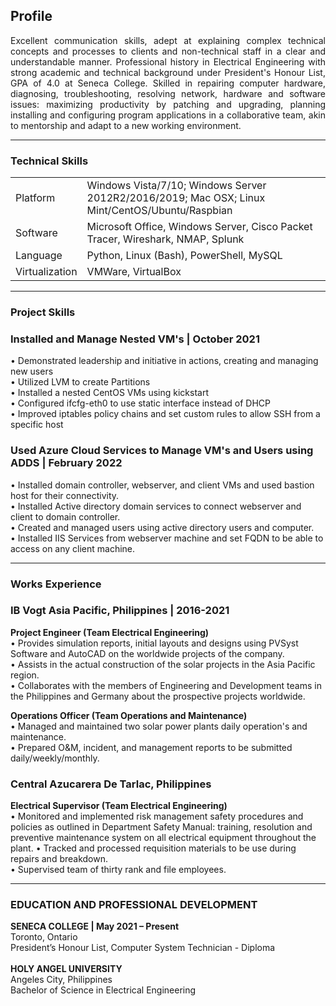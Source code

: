 ## Profile

<p align="justify">Excellent communication skills, adept at explaining complex technical concepts and processes to clients and non-technical staff in a clear and understandable manner. Professional history in Electrical Engineering with strong academic and technical background under President's Honour List, GPA of 4.0 at Seneca College. Skilled in repairing computer hardware, diagnosing,  troubleshooting, resolving network, hardware and software issues: maximizing productivity by patching and upgrading, planning installing and configuring program applications in a collaborative team, akin to mentorship and adapt to a new working environment.</p>

------

### Technical Skills

<p align="Justify">
<table>
  <tr>
    <b><td>Platform</td></b>
    <td>Windows Vista/7/10; Windows Server 2012R2/2016/2019; Mac OSX; Linux Mint/CentOS/Ubuntu/Raspbian</td>
  </tr>
  <tr>
    <b><td>Software</td></b>
    <td>Microsoft Office, Windows Server, Cisco Packet Tracer, Wireshark, NMAP, Splunk</td>
  </tr>  
  <tr>
    <b><td>Language</td></b>
    <td>Python, Linux (Bash), PowerShell, MySQL</td>
  </tr>  
  <tr>
    <b><td>Virtualization</td></b>
    <td>VMWare, VirtualBox</td>
  </tr>  
</table>
</p>

------

### Project Skills
### Installed and Manage Nested VM's | October 2021 

•	Demonstrated leadership and initiative in actions, creating and managing new users
<br>
•	Utilized LVM to create Partitions
<br>
•	Installed a nested CentOS VMs using kickstart
<br>
•	Configured ifcfg-eth0 to use static interface instead of DHCP
<br>
•	Improved iptables policy chains and set custom rules to allow SSH from a specific host
<br>
### Used Azure Cloud Services to Manage VM's and Users using ADDS | February 2022 

•	Installed domain controller, webserver, and client VMs and used bastion host for their connectivity.
<br>
•	Installed Active directory domain services to connect webserver and client to domain controller.
<br>
•	Created and managed users using active directory users and computer.
<br>
•	Installed IIS Services from webserver machine and set FQDN to be able to access on any client machine.

------

### Works Experience

### IB Vogt Asia Pacific, Philippines | 2016-2021
<b>Project Engineer (Team Electrical Engineering)</b>
<br>
•	Provides simulation reports, initial layouts and designs using PVSyst Software and AutoCAD on the worldwide projects of the company.
<br>
•	Assists in the actual construction of the solar projects in the Asia Pacific region.
<br>
•	Collaborates with the members of Engineering and Development teams in the Philippines and Germany about the prospective projects worldwide.

<b>Operations Officer (Team Operations and Maintenance)</b>
<br>
•	Managed and maintained two solar power plants daily operation's and maintenance.
<br>
•	Prepared O&M, incident, and management reports to be submitted daily/weekly/monthly.
<br>
### Central Azucarera De Tarlac, Philippines 
<b>Electrical Supervisor (Team Electrical Engineering)</b>
<br>
•	Monitored and implemented risk management safety procedures and policies as outlined in Department Safety Manual: training, resolution and preventive maintenance system on all electrical equipment throughout the plant.
•	Tracked and processed requisition materials to be use during repairs and breakdown.
<br>
•	Supervised team of thirty rank and file employees.

------

### EDUCATION AND PROFESSIONAL DEVELOPMENT

<b>SENECA COLLEGE | May 2021 – Present</b>
<br>
Toronto, Ontario
<br>
President’s Honour List, Computer System Technician - Diploma
<br>
<br>
<b>HOLY ANGEL UNIVERSITY</b>
<br>
Angeles City, Philippines
<br>
Bachelor of Science in Electrical Engineering
